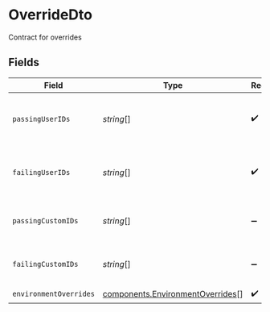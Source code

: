 # OverrideDto

Contract for overrides


## Fields

| Field                                                                                | Type                                                                                 | Required                                                                             | Description                                                                          | Example                                                                              |
| ------------------------------------------------------------------------------------ | ------------------------------------------------------------------------------------ | ------------------------------------------------------------------------------------ | ------------------------------------------------------------------------------------ | ------------------------------------------------------------------------------------ |
| `passingUserIDs`                                                                     | *string*[]                                                                           | :heavy_check_mark:                                                                   | List of user IDs                                                                     | [<br/>"user123",<br/>"user456",<br/>"user789"<br/>]                                  |
| `failingUserIDs`                                                                     | *string*[]                                                                           | :heavy_check_mark:                                                                   | List of user IDs                                                                     | [<br/>"user123",<br/>"user456",<br/>"user789"<br/>]                                  |
| `passingCustomIDs`                                                                   | *string*[]                                                                           | :heavy_minus_sign:                                                                   | Optional list of custom IDs                                                          | [<br/>"custom123",<br/>"custom456"<br/>]                                             |
| `failingCustomIDs`                                                                   | *string*[]                                                                           | :heavy_minus_sign:                                                                   | Optional list of custom IDs                                                          | [<br/>"custom123",<br/>"custom456"<br/>]                                             |
| `environmentOverrides`                                                               | [components.EnvironmentOverrides](../../models/components/environmentoverrides.md)[] | :heavy_check_mark:                                                                   | N/A                                                                                  |                                                                                      |